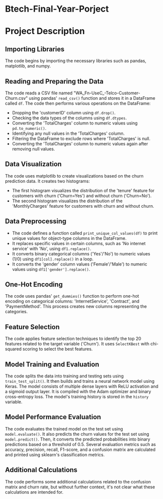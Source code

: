 # Btech-Final-Year-Porject

# Project Description

## Importing Libraries
The code begins by importing the necessary libraries such as pandas, matplotlib, and numpy.

## Reading and Preparing the Data
The code reads a CSV file named "WA_Fn-UseC_-Telco-Customer-Churn.csv" using pandas' `read_csv()` function and stores it in a DataFrame called `df`. The code then performs various operations on the DataFrame:
- Dropping the 'customerID' column using `df.drop()`.
- Checking the data types of the columns using `df.dtypes`.
- Converting the 'TotalCharges' column to numeric values using `pd.to_numeric()`.
- Identifying any null values in the 'TotalCharges' column.
- Filtering the DataFrame to exclude rows where 'TotalCharges' is null.
- Converting the 'TotalCharges' column to numeric values again after removing null values.

## Data Visualization
The code uses matplotlib to create visualizations based on the churn prediction data. It creates two histograms:
- The first histogram visualizes the distribution of the 'tenure' feature for customers with churn ('Churn=Yes') and without churn ('Churn=No').
- The second histogram visualizes the distribution of the 'MonthlyCharges' feature for customers with churn and without churn.

## Data Preprocessing
- The code defines a function called `print_unique_col_values(df)` to print unique values for object-type columns in the DataFrame.
- It replaces specific values in certain columns, such as 'No internet service' with 'No', using `df1.replace()`.
- It converts binary categorical columns ('Yes'/'No') to numeric values (1/0) using `df1[col].replace()` in a loop.
- It converts the 'gender' column values ('Female'/'Male') to numeric values using `df1['gender'].replace()`.

## One-Hot Encoding
The code uses pandas' `get_dummies()` function to perform one-hot encoding on categorical columns: 'InternetService', 'Contract', and 'PaymentMethod'. This process creates new columns representing the categories.

## Feature Selection
The code applies feature selection techniques to identify the top 20 features related to the target variable ('Churn'). It uses `SelectKBest` with chi-squared scoring to select the best features.

## Model Training and Evaluation
The code splits the data into training and testing sets using `train_test_split()`. It then builds and trains a neural network model using Keras. The model consists of multiple dense layers with ReLU activation and a sigmoid output layer. It is compiled with the Adam optimizer and binary cross-entropy loss. The model's training history is stored in the `history` variable.

## Model Performance Evaluation
The code evaluates the trained model on the test set using `model.evaluate()`. It also predicts the churn values for the test set using `model.predict()`. Then, it converts the predicted probabilities into binary predictions based on a threshold of 0.5. Several evaluation metrics such as accuracy, precision, recall, F1-score, and a confusion matrix are calculated and printed using sklearn's classification metrics.

## Additional Calculations
The code performs some additional calculations related to the confusion matrix and churn rate, but without further context, it's not clear what these calculations are intended for.

